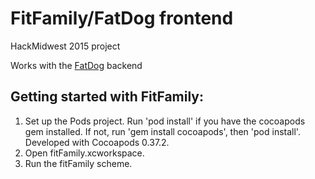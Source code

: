# FitFamily/FatDog frontend #

HackMidwest 2015 project

Works with the [FatDog](https://github.com/octopuscabbage/FatDog) backend

## Getting started with FitFamily: ##

1) Set up the Pods project. Run 'pod install' if you have the cocoapods gem installed. If not, run 'gem install cocoapods', then 'pod install'. Developed with Cocoapods 0.37.2.
2) Open fitFamily.xcworkspace.
3) Run the fitFamily scheme.

